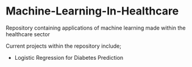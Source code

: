 # Machine-Learning-In-Healthcare
 Repository containing applications of machine learning made within the healthcare sector 
 
 Current projects within the repository include;
 - Logistic Regression for Diabetes Prediction 
